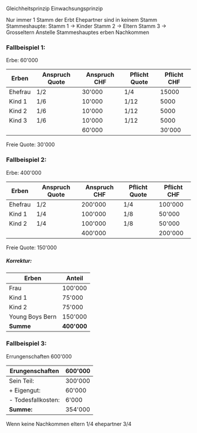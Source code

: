 Gleichheitsprinzip
Einwachsungsprinzip


Nur immer 1 Stamm der Erbt
Ehepartner sind in keinem Stamm
Stammeshaupte:
Stamm 1 -> Kinder
Stamm 2 -> Eltern
Stamm 3 -> Grosseltern
Anstelle Stammeshauptes erben Nachkommen


### Fallbeispiel 1:

Erbe: 60'000

| Erben   | Anspruch Quote | Anspruch CHF | Pflicht Quote | Pflicht CHF |
| ------- | -------------- | ------------ | ------------- | ----------- |
| Ehefrau | 1/2            | 30'000       | 1/4           | 15000       |
| Kind 1  | 1/6            | 10'000       | 1/12          | 5000        |
| Kind 2  | 1/6            | 10'000       | 1/12          | 5000        |
| Kind 3  | 1/6            | 10'000       | 1/12          | 5000        |
|         |                | 60'000       |               | 30'000      |
Freie Quote: 30'000


### Fallbeispiel 2:

Erbe: 400'000

| Erben   | Anspruch Quote | Anspruch CHF | Pflicht Quote | Pflicht CHF |
| ------- | -------------- | ------------ | ------------- | ----------- |
| Ehefrau | 1/2            | 200'000      | 1/4           | 100'000     |
| Kind 1  | 1/4            | 100'000      | 1/8           | 50'000      |
| Kind 2  | 1/4            | 100'000      | 1/8           | 50'000      |
|         |                | 400'000      |               | 200'000     |
Freie Quote: 150'000
##### Korrektur:

| Erben           | Anteil      |
| --------------- | ----------- |
| Frau            | 100'000     |
| Kind 1          | 75'000      |
| Kind 2          | 75'000      |
| Young Boys Bern | 150'000     |
| **Summe**       | **400'000** |

### Fallbeispiel 3:

Errungenschaften 600'000

| Erungenschaften     | 600'000 |
| ------------------- | ------- |
| Sein Teil:          | 300'000 |
| + Eigengut:         | 60'000  |
| \- Todesfallkosten: | 6'000   |
| **Summe:**          | 354'000 |

Wenn keine Nachkommen eltern 1/4 ehepartner 3/4
